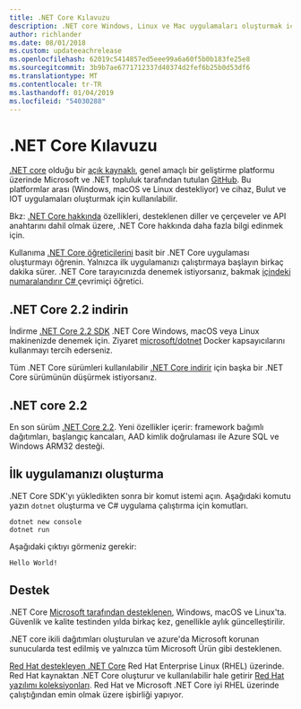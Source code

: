 ```yaml
---
title: .NET Core Kılavuzu
description: .NET core Windows, Linux ve Mac uygulamaları oluşturmak için .NET, modüler, yüksek performanslı bir uygulama olan. Başlamak için .NET Core hakkında bilgi edinin.
author: richlander
ms.date: 08/01/2018
ms.custom: updateeachrelease
ms.openlocfilehash: 62019c5414857ed5eee99a6a60f5b0b183fe25e8
ms.sourcegitcommit: 3b9b7ae6771712337d40374d2fef6b25b0d53df6
ms.translationtype: MT
ms.contentlocale: tr-TR
ms.lasthandoff: 01/04/2019
ms.locfileid: "54030288"
---
```

# <a name="net-core-guide"></a>.NET Core Kılavuzu

[.NET core](about.md) olduğu bir [açık kaynaklı](https://github.com/dotnet/coreclr/blob/master/LICENSE.TXT), genel amaçlı bir geliştirme platformu üzerinde Microsoft ve .NET topluluk tarafından tutulan [GitHub](https://github.com/dotnet/core). Bu platformlar arası (Windows, macOS ve Linux destekliyor) ve cihaz, Bulut ve IOT uygulamaları oluşturmak için kullanılabilir.

Bkz: [.NET Core hakkında](about.md) özellikleri, desteklenen diller ve çerçeveler ve API anahtarını dahil olmak üzere, .NET Core hakkında daha fazla bilgi edinmek için.

Kullanıma [.NET Core öğreticilerini](tutorials/index.md) basit bir .NET Core uygulaması oluşturmayı öğrenin. Yalnızca ilk uygulamanızı çalıştırmaya başlayın birkaç dakika sürer. .NET Core tarayıcınızda denemek istiyorsanız, bakmak [içindeki numaralandırır C# ](../csharp/tutorials/intro-to-csharp/numbers-in-csharp.yml) çevrimiçi öğretici.

## <a name="download-net-core-22"></a>.NET Core 2.2 indirin

İndirme [.NET Core 2.2 SDK](https://www.microsoft.com/net/download) .NET Core Windows, macOS veya Linux makinenizde denemek için. Ziyaret [microsoft/dotnet](https://hub.docker.com/r/microsoft/dotnet/) Docker kapsayıcılarını kullanmayı tercih ederseniz.

Tüm .NET Core sürümleri kullanılabilir [.NET Core indirir](https://www.microsoft.com/net/download/archives) için başka bir .NET Core sürümünün düşürmek istiyorsanız.

## <a name="net-core-22"></a>.NET core 2.2

En son sürüm [.NET Core 2.2](whats-new/dotnet-core-2-2.md). Yeni özellikler içerir: framework bağımlı dağıtımları, başlangıç kancaları, AAD kimlik doğrulaması ile Azure SQL ve Windows ARM32 desteği.

## <a name="create-your-first-application"></a>İlk uygulamanızı oluşturma

.NET Core SDK'yı yükledikten sonra bir komut istemi açın. Aşağıdaki komutu yazın `dotnet` oluşturma ve C# uygulama çalıştırma için komutları.

```console
dotnet new console
dotnet run
```

Aşağıdaki çıktıyı görmeniz gerekir:

```console
Hello World!
```

## <a name="support"></a>Destek

.NET Core [Microsoft tarafından desteklenen](https://www.microsoft.com/net/support/policy), Windows, macOS ve Linux'ta. Güvenlik ve kalite testinden yılda birkaç kez, genellikle aylık güncelleştirilir.

.NET core ikili dağıtımları oluşturulan ve azure'da Microsoft korunan sunucularda test edilmiş ve yalnızca tüm Microsoft Ürün gibi desteklenen.

[Red Hat destekleyen .NET Core](http://redhatloves.net/) Red Hat Enterprise Linux (RHEL) üzerinde. Red Hat kaynaktan .NET Core oluşturur ve kullanılabilir hale getirir [Red Hat yazılımı koleksiyonları](https://developers.redhat.com/products/softwarecollections/overview/). Red Hat ve Microsoft .NET Core iyi RHEL üzerinde çalıştığından emin olmak üzere işbirliği yapıyor.
